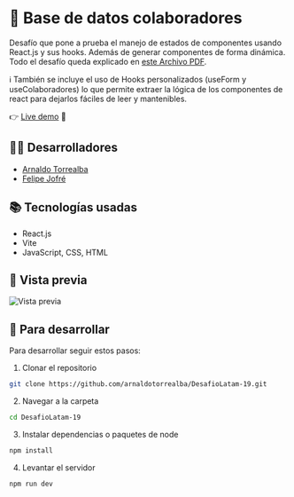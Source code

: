 # 📝 Base de datos colaboradores

Desafío que pone a prueba el manejo de estados de componentes usando React.js y sus hooks. Además de generar componentes de forma dinámica. Todo el desafío queda explicado en [este Archivo PDF](https://github.com/felipejoq/dynamic-render-component-challenge/blob/main/desafio_Base_de_datos_colaboradores.pdf?raw=true).

ℹ️ También se incluye el uso de Hooks personalizados (useForm y useColaboradores) lo que permite extraer la lógica de los componentes de react para dejarlos fáciles de leer y mantenibles.

👉 [Live demo](https://felipejoq.github.io/dynamic-render-component-challenge) 🚀

## 👨‍💻 Desarrolladores

- [Arnaldo Torrealba](https://github.com/arnaldotorrealba)
- [Felipe Jofré](https://github.com/felipejoq)

## 📚 Tecnologías usadas

- React.js
- Vite
- JavaScript, CSS, HTML

## 📸 Vista previa

![Vista previa](https://github.com/felipejoq/dynamic-render-component-challenge/blob/main/preview.png?raw=true)


## 🚀 Para desarrollar

Para desarrollar seguir estos pasos:

1. Clonar el repositorio

```bash
git clone https://github.com/arnaldotorrealba/DesafioLatam-19.git
```

2. Navegar a la carpeta

```bash
cd DesafioLatam-19
```

3. Instalar dependencias o paquetes de node

```bash
npm install
```

4. Levantar el servidor

```bash
npm run dev
```